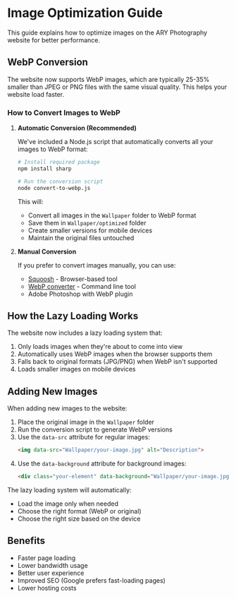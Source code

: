 # Image Optimization Guide

This guide explains how to optimize images on the ARY Photography website for better performance.

## WebP Conversion

The website now supports WebP images, which are typically 25-35% smaller than JPEG or PNG files with the same visual quality. This helps your website load faster.

### How to Convert Images to WebP

1. **Automatic Conversion (Recommended)**

   We've included a Node.js script that automatically converts all your images to WebP format:

   ```bash
   # Install required package
   npm install sharp

   # Run the conversion script
   node convert-to-webp.js
   ```

   This will:
   - Convert all images in the `Wallpaper` folder to WebP format
   - Save them in `Wallpaper/optimized` folder
   - Create smaller versions for mobile devices
   - Maintain the original files untouched

2. **Manual Conversion**

   If you prefer to convert images manually, you can use:
   
   - [Squoosh](https://squoosh.app/) - Browser-based tool
   - [WebP converter](https://developers.google.com/speed/webp/download) - Command line tool
   - Adobe Photoshop with WebP plugin

## How the Lazy Loading Works

The website now includes a lazy loading system that:

1. Only loads images when they're about to come into view
2. Automatically uses WebP images when the browser supports them
3. Falls back to original formats (JPG/PNG) when WebP isn't supported
4. Loads smaller images on mobile devices

## Adding New Images

When adding new images to the website:

1. Place the original image in the `Wallpaper` folder
2. Run the conversion script to generate WebP versions
3. Use the `data-src` attribute for regular images:
   ```html
   <img data-src="Wallpaper/your-image.jpg" alt="Description">
   ```
4. Use the `data-background` attribute for background images:
   ```html
   <div class="your-element" data-background="Wallpaper/your-image.jpg"></div>
   ```

The lazy loading system will automatically:
- Load the image only when needed
- Choose the right format (WebP or original)
- Choose the right size based on the device

## Benefits

- Faster page loading
- Lower bandwidth usage
- Better user experience
- Improved SEO (Google prefers fast-loading pages)
- Lower hosting costs